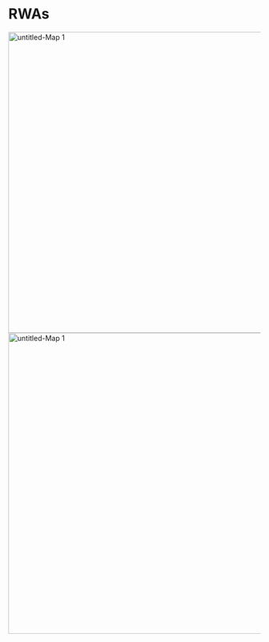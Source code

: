 # RWAs

<img width="600" alt="untitled-Map 1" src="https://github.com/Quillhash/RWAs/assets/99099366/76225b86-5368-4c50-a5d7-dff32cb11421">
<img width="600" alt="untitled-Map 1" src="https://github.com/Quillhash/RWAs/assets/99099366/d9351f36-5e80-4a8d-9765-63805c495296">
